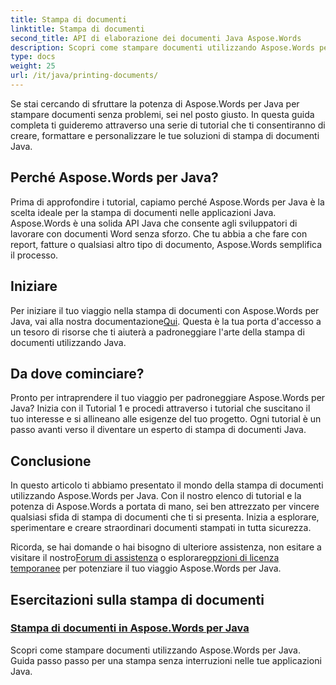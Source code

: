 ```yaml
---
title: Stampa di documenti
linktitle: Stampa di documenti
second_title: API di elaborazione dei documenti Java Aspose.Words
description: Scopri come stampare documenti utilizzando Aspose.Words per Java con il nostro elenco completo di tutorial. Impara a creare, formattare e personalizzare le tue soluzioni di stampa di documenti Java.
type: docs
weight: 25
url: /it/java/printing-documents/
---
```


Se stai cercando di sfruttare la potenza di Aspose.Words per Java per stampare documenti senza problemi, sei nel posto giusto. In questa guida completa ti guideremo attraverso una serie di tutorial che ti consentiranno di creare, formattare e personalizzare le tue soluzioni di stampa di documenti Java. 

## Perché Aspose.Words per Java?

Prima di approfondire i tutorial, capiamo perché Aspose.Words per Java è la scelta ideale per la stampa di documenti nelle applicazioni Java. Aspose.Words è una solida API Java che consente agli sviluppatori di lavorare con documenti Word senza sforzo. Che tu abbia a che fare con report, fatture o qualsiasi altro tipo di documento, Aspose.Words semplifica il processo.

## Iniziare

 Per iniziare il tuo viaggio nella stampa di documenti con Aspose.Words per Java, vai alla nostra documentazione[Qui](https://reference.aspose.com/words/java/). Questa è la tua porta d'accesso a un tesoro di risorse che ti aiuterà a padroneggiare l'arte della stampa di documenti utilizzando Java.

## Da dove cominciare?

Pronto per intraprendere il tuo viaggio per padroneggiare Aspose.Words per Java? Inizia con il Tutorial 1 e procedi attraverso i tutorial che suscitano il tuo interesse e si allineano alle esigenze del tuo progetto. Ogni tutorial è un passo avanti verso il diventare un esperto di stampa di documenti Java.

## Conclusione

In questo articolo ti abbiamo presentato il mondo della stampa di documenti utilizzando Aspose.Words per Java. Con il nostro elenco di tutorial e la potenza di Aspose.Words a portata di mano, sei ben attrezzato per vincere qualsiasi sfida di stampa di documenti che ti si presenta. Inizia a esplorare, sperimentare e creare straordinari documenti stampati in tutta sicurezza.

 Ricorda, se hai domande o hai bisogno di ulteriore assistenza, non esitare a visitare il nostro[Forum di assistenza](https://forum.aspose.com/) o esplorare[opzioni di licenza temporanee](https://purchase.aspose.com/temporary-license/) per potenziare il tuo viaggio Aspose.Words per Java.

## Esercitazioni sulla stampa di documenti
### [Stampa di documenti in Aspose.Words per Java](./printing-documents/)
Scopri come stampare documenti utilizzando Aspose.Words per Java. Guida passo passo per una stampa senza interruzioni nelle tue applicazioni Java.